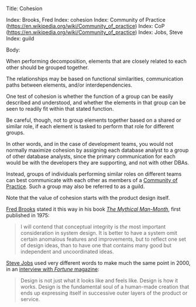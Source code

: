 Title:  Cohesion

Index: Brooks, Fred
Index: cohesion
Index: Community of Practice (https://en.wikipedia.org/wiki/Community_of_practice)
Index: CoP (https://en.wikipedia.org/wiki/Community_of_practice)
Index: Jobs, Steve
Index: guild

Body:

When performing decomposition, elements that are closely related to each other should be grouped together.

The relationships may be based on functional similarities, communication paths between elements, and/or interdependencies.

One test of cohesion is whether the function of a group can be easily described and understood, and whether the elements in that group can be seen to readily fit within that stated function.

Be careful, though, not to group elements together based on a shared or similar role, if each element is tasked to perform that role for different groups.

In other words, and in the case of development teams, you would not normally maximize cohesion by assigning each database analyst to a group of other database analysts, since the primary communication for each would be with the developers they are supporting, and not with other DBAs.

Instead, groups of individuals performing similar roles on different teams can best communicate with each other as members of a <a href="https://en.wikipedia.org/wiki/Community_of_practice" target="ref">Community of Practice</a>. Such a group may also be referred to as a guild.

Note that the value of cohesion starts with the product design itself.

<a href="http://en.wikipedia.org/wiki/Fred_Brooks" target="ref">Fred Brooks</a> stated it this way in his book <cite>[The Mythical Man-Month][brooks-1975]</cite>, first published in 1975:

> I will contend that conceptual integrity is *the* most important consideration in system design. It is better to have a system omit certain anomalous features and improvements, but to reflect one set of design ideas, than to have one that contains many good but independent and uncoordinated ideas.

<a href="http://en.wikipedia.org/wiki/Steve_Jobs" target="ref">Steve Jobs</a> used very different words to make much the same point in 2000, in an [interview with <cite>Fortune</cite> magazine][jobs-2000]:

> Design is not just what it looks like and feels like. Design is how it works. Design is the fundamental soul of a human-made creation that ends up expressing itself in successive outer layers of the product or service.

[brooks-1975]: bibliography.html#brooks-1975
[jobs-2000]: bibliography.html#jobs-2000
